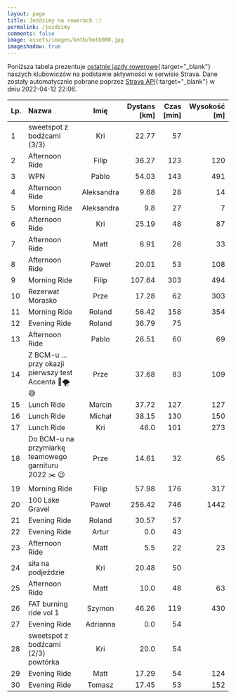 ```yaml
---
layout: page
title: Jeździmy na rowerach :)
permalink: /jezdzimy
comments: false
image: assets/images/kmtb/kmtb008.jpg
imageshadow: true
---
```


Poniższa tabela prezentuje [ostatnie jazdy rowerowe](https://www.strava.com/clubs/336381){:target="_blank"} naszych klubowiczów na podstawie aktywności w serwisie Strava. Dane zostały automatycznie pobrane poprzez [Strava API](https://developers.strava.com/docs/reference/#api-Clubs-getClubActivitiesById){:target="_blank"} w dniu 2022-04-12 22:06.

Lp. | Nazwa | Imię | Dystans [km] | Czas [min] | Wysokość [m]
:--- | :--- | :---: | ---: | ---: | ---:
1|sweetspot z bodźcami (3/3) |Kri|22.77|57|
2|Afternoon Ride|Filip|36.27|123|120
3|WPN|Pablo|54.03|143|491
4|Afternoon Ride|Aleksandra|9.68|28|14
5|Morning Ride|Aleksandra|9.8|27|7
6|Afternoon Ride|Kri|25.19|48|87
7|Afternoon Ride|Matt|6.91|26|33
8|Afternoon Ride|Paweł|20.01|53|108
9|Morning Ride|Filip|107.64|303|494
10|Rezerwat Morasko |Prze|17.28|62|303
11|Morning Ride|Roland|56.42|158|354
12|Evening Ride|Roland|36.79|75|
13|Afternoon Ride|Pablo|26.51|60|69
14|Z BCM-u … przy okazji pierwszy test Accenta 🚀🌪😅|Prze|37.68|83|109
15|Lunch Ride|Marcin|37.72|127|127
16|Lunch Ride|Michał|38.15|130|150
17|Lunch Ride|Kri|46.0|101|273
18|Do BCM-u na przymiarkę teamowego garnituru 2022 ✂️ 😉|Prze|14.61|32|65
19|Morning Ride|Filip|57.98|176|317
20|100 Lake Gravel|Paweł|256.42|746|1442
21|Evening Ride|Roland|30.57|57|
22|Evening Ride|Artur|0.0|43|
23|Afternoon Ride|Matt|5.5|22|23
24|siła na podjeździe|Kri|20.48|50|
25|Afternoon Ride|Matt|10.0|48|63
26|FAT burning ride vol 1|Szymon|46.26|119|430
27|Evening Ride|Adrianna|0.0|54|
28|sweetspot z bodźcami (2/3)  powtórka|Kri|20.0|54|
29|Evening Ride|Matt|17.29|54|124
30|Evening Ride|Tomasz|17.45|53|152
